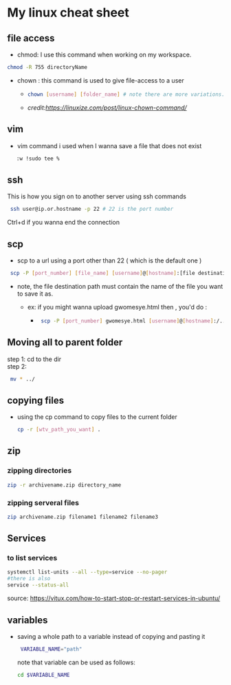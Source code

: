 # My linux cheat sheet

## file access

- chmod:  I use this command when working on my workspace.

 ```bash
 chmod -R 755 directoryName
 ```

- chown : this command is used to give file-access to a user

  - ```bash
    chown [username] [folder_name] # note there are more variations. the credits have details
    ```

  - _credit:<https://linuxize.com/post/linux-chown-command/>_

## vim

- vim command i used when I wanna save a file that does not exist

```bash
   :w !sudo tee %
```

## ssh

This is how you sign on to another server using ssh commands

```bash
 ssh user@ip.or.hostname -p 22 # 22 is the port number
```

 Ctrl+d if you wanna end the connection

## scp

- scp to a url using a port other than 22 ( which is the  default one )

```bash
 scp -P [port_number] [file_name] [username]@[hostname]:[file destination path]
```

- note, the file destination path must contain the name of the file you want to save it as.
  - ex: if you might wanna upload gwomesye.html then , you'd do :

    - ```bash
       scp -P [port_number] gwomesye.html [username]@[hostname]:/.../gwomesye.html
      ```

## Moving all to parent folder

  step 1: cd to the dir </br>
  step 2:
  
  ```bash
   mv * ../
  ```

## copying files

- using the cp command to copy files to the current folder

  ```bash
  cp -r [wtv_path_you_want] .
  ```
  
## zip

### zipping directories

  ```bash
  zip -r archivename.zip directory_name
  ```

### zipping serveral files

  ```bash
  zip archivename.zip filename1 filename2 filename3
  ```

## Services

### to list services

  ```bash
  systemctl list-units --all --type=service --no-pager
  #there is also
  service --status-all
  ```

source: <https://vitux.com/how-to-start-stop-or-restart-services-in-ubuntu/>

## variables

- saving a whole path to a variable instead of copying and pasting it

   ```bash
    VARIABLE_NAME="path"
   ```

   note that variable can be used as follows:

    ```bash
   cd $VARIABLE_NAME
   ```
